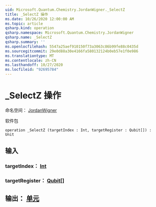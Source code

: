 ```yaml
---
uid: Microsoft.Quantum.Chemistry.JordanWigner._SelectZ
title: _SelectZ 操作
ms.date: 10/26/2020 12:00:00 AM
ms.topic: article
qsharp.kind: operation
qsharp.namespace: Microsoft.Quantum.Chemistry.JordanWigner
qsharp.name: _SelectZ
qsharp.summary: ''
ms.openlocfilehash: 5547a25aef910150f73a3063c86b99fe88c0435d
ms.sourcegitcommit: 29e0d88a30e4166fa580132124b0eb57e1f0e986
ms.translationtype: MT
ms.contentlocale: zh-CN
ms.lasthandoff: 10/27/2020
ms.locfileid: "92695784"
---
```

# <a name="_selectz-operation"></a>_SelectZ 操作

命名空间： [JordanWigner](xref:Microsoft.Quantum.Chemistry.JordanWigner)

软件包 [](https://nuget.org/packages/)




```qsharp
operation _SelectZ (targetIndex : Int, targetRegister : Qubit[]) : Unit
```


## <a name="input"></a>输入

### <a name="targetindex--int"></a>targetIndex： [Int](xref:microsoft.quantum.lang-ref.int)




### <a name="targetregister--qubit"></a>targetRegister： [Qubit](xref:microsoft.quantum.lang-ref.qubit)[]





## <a name="output--unit"></a>输出： [单元](xref:microsoft.quantum.lang-ref.unit)

